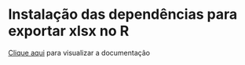# Instalação das dependências para exportar xlsx no R
[Clique aqui](https://www.rdocumentation.org/packages/utils/versions/3.3.2/topics/setInternet2) para visualizar a documentação 
